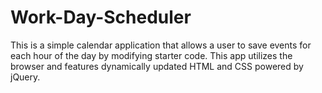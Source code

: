 # Work-Day-Scheduler
This is a simple calendar application that allows a user to save events for each hour of the day by modifying starter code. This app utilizes the  browser and features dynamically updated HTML and CSS powered by jQuery.
